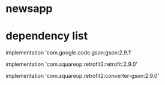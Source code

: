 # newsapp

# dependency list

<p>implementation 'com.google.code.gson:gson:2.9.1'</p>
<p>implementation 'com.squareup.retrofit2:retrofit:2.9.0'</p>
<p>implementation 'com.squareup.retrofit2:converter-gson:2.9.0'</p>
